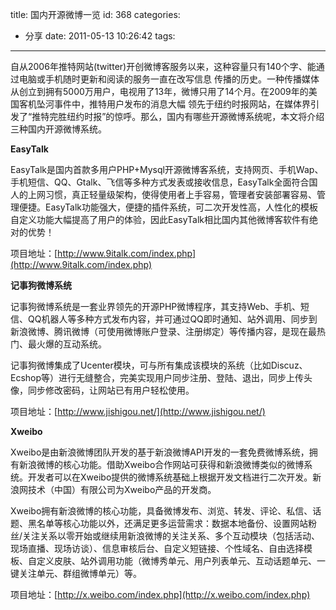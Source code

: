 title: 国内开源微博一览
id: 368
categories:
  - 分享
date: 2011-05-13 10:26:42
tags:
---

自从2006年推特网站(twitter)开创微博客服务以来，这种容量只有140个字、能通过电脑或手机随时更新和阅读的服务一直在改写信息 传播的历史。一种传播媒体从创立到拥有5000万用户，电视用了13年，微博只用了14个月。在2009年的美国客机坠河事件中，推特用户发布的消息大幅 领先于纽约时报网站，在媒体界引发了“推特完胜纽约时报”的惊呼。那么，国内有哪些开源微博系统呢，本文将介绍三种国内开源微博系统。

**EasyTalk**

EasyTalk是国内首款多用户PHP+Mysql开源微博客系统，支持网页、手机Wap、手机短信、QQ、Gtalk、飞信等多种方式发表或接收信息，EasyTalk全面符合国人的上网习惯，真正轻量级架构，使得使用者上手容易，管理者安装部署容易、管理便捷。EasyTalk功能强大，便捷的插件系统，可二次开发性高，人性化的模板自定义功能大幅提高了用户的体验，因此EasyTalk相比国内其他微博客软件有绝对的优势！

项目地址：[http://www.9italk.com/index.php](http://www.9italk.com/index.php)

**记事狗微博系统**

记事狗微博系统是一套业界领先的开源PHP微博程序，其支持Web、手机、短信、QQ机器人等多种方式发布内容，并可通过QQ即时通知、站外调用、同步到新浪微博、腾讯微博（可使用微博账户登录、注册绑定）等传播内容，是现在最热门、最火爆的互动系统。

记事狗微博集成了Ucenter模块，可与所有集成该模块的系统（比如Discuz、Ecshop等）进行无缝整合，完美实现用户同步注册、登陆、退出，同步上传头像，同步修改密码，让网站已有用户轻松使用。

项目地址：[http://www.jishigou.net/](http://www.jishigou.net/)

**Xweibo**

Xweibo是由新浪微博团队开发的基于新浪微博API开发的一套免费微博系统，拥有新浪微博的核心功能。借助Xweibo合作网站可获得和新浪微博类似的微博系统。开发者可以在Xweibo提供的微博系统基础上根据开发文档进行二次开发。新浪网技术（中国）有限公司为Xweibo产品的开发商。

Xweibo拥有新浪微博的核心功能，具备微博发布、浏览、转发、评论、私信、话题、黑名单等核心功能以外，还满足更多运营需求：数据本地备份、设置网站粉丝/关注关系以零开始或继续用新浪微博的关注关系、多个互动模块（包括活动、现场直播、现场访谈）、信息审核后台、自定义短链接、个性域名、自由选择模板、自定义皮肤、站外调用功能（微博秀单元、用户列表单元、互动话题单元、一键关注单元、群组微博单元）等。

项目地址：[http://x.weibo.com/index.php](http://x.weibo.com/index.php)